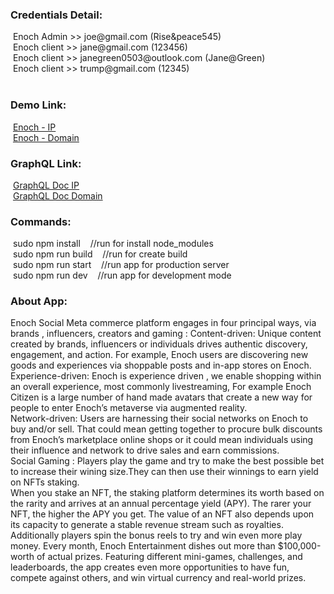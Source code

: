 <h3>Credentials Detail:</h3>
   &nbsp;Enoch Admin >> joe@gmail.com (Rise&peace545)
  	<br/>
   &nbsp;Enoch client >> jane@gmail.com (123456)
	<br/>
   &nbsp;Enoch client >> janegreen0503@outlook.com (Jane@Green)
	<br/>
   &nbsp;Enoch client >> trump@gmail.com (12345)
	<br/>
<br>

<h3>Demo Link:</h3>
&nbsp;<a href="http://138.68.172.180:3000/" target="_blank">Enoch - IP</a>
<br>
&nbsp;<a href="https://enoch.app/" target="_blank">Enoch - Domain</a>
<br>
<h3>GraphQL Link:</h3>
&nbsp;<a href="http://138.68.184.95:4202/graphql" target="_blank">GraphQL Doc IP</a>
<br>
&nbsp;<a href="https://api.enoch.app/graphql" target="_blank">GraphQL Doc Domain</a>
<br>
<h3>Commands:</h3>
	&nbsp;<span>sudo npm install &nbsp;&nbsp;&nbsp;//run for install node_modules</span>
	<br/>
	&nbsp;<span>sudo npm run build &nbsp;&nbsp;&nbsp;//run for create build</span>
	<br/>
	&nbsp;<span>sudo npm run start &nbsp;&nbsp;&nbsp;//run app for production server</span>
	<br/>
	&nbsp;<span>sudo npm run dev &nbsp;&nbsp;&nbsp;//run app for development mode</span>
<br>
<h3>About App:</h3>
        <p>Enoch Social Meta commerce platform engages in four principal ways, via brands , influencers, creators and gaming :
 			Content-driven: Unique content created by brands, influencers or individuals drives authentic discovery, engagement, and action. For example, Enoch users are discovering new goods and experiences via shoppable posts and in-app stores on Enoch.
			<br/>
			Experience-driven: Enoch is experience driven , we  enable shopping within an overall experience, most commonly livestreaming, For example Enoch Citizen is a large number of hand made avatars that  create a new way for people to enter Enoch’s  metaverse  via augmented reality. 
			<br/>
 			Network-driven: Users are harnessing their social networks on Enoch to buy and/or sell. That could mean getting together to procure bulk discounts from Enoch’s marketplace online shops or it could mean individuals using their influence and network to drive sales and earn commissions. 
			<br/>
			Social Gaming : Players play the game and try to make the best possible bet to increase their wining size.They can then use their winnings to earn yield on NFTs staking. 
			<br/>
			When you stake an NFT, the staking platform determines its worth based on the rarity and arrives at an annual percentage yield (APY). The rarer your NFT, the higher the APY you get. The value of an NFT also depends upon its capacity to generate a stable revenue stream such as royalties. 
			<br/>
			Additionally players spin the bonus reels to try and win even more play money. Every month, Enoch Entertainment dishes out more than $100,000-worth of actual prizes. Featuring different mini-games, challenges, and leaderboards, the app creates even more opportunities to have fun, compete against others, and win virtual currency and real-world prizes.
		</p>
